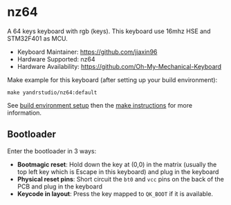# nz64

A 64 keys keyboard with rgb (keys).
This keyboard use 16mhz HSE and STM32F401 as MCU.

- Keyboard Maintainer: https://github.com/jiaxin96
- Hardware Supported: nz64
- Hardware Availability: https://github.com/Oh-My-Mechanical-Keyboard 

Make example for this keyboard (after setting up your build environment):

    make yandrstudio/nz64:default

See [build environment setup](https://docs.qmk.fm/#/getting_started_build_tools) then the [make instructions](https://docs.qmk.fm/#/getting_started_make_guide) for more information.

## Bootloader

Enter the bootloader in 3 ways:

* **Bootmagic reset**: Hold down the key at (0,0) in the matrix (usually the top left key which is Escape in this keyboard) and plug in the keyboard
* **Physical reset pins**: Short circuit the `bt0` and `vcc` pins on the back of the PCB and plug in the keyboard
* **Keycode in layout**: Press the key mapped to `QK_BOOT` if it is available.
